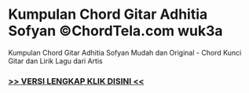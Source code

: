
 # Kumpulan Chord Gitar Adhitia Sofyan ©ChordTela.com wuk3a


Kumpulan Chord Gitar Adhitia Sofyan Mudah dan Original - Chord Kunci Gitar dan Lirik Lagu dari Artis

###  <a href="https://shortlighzx.web.app?sq=Kumpulan Chord Gitar Adhitia Sofyan ©ChordTela.com"> >> VERSI LENGKAP KLIK DISINI << </a>
